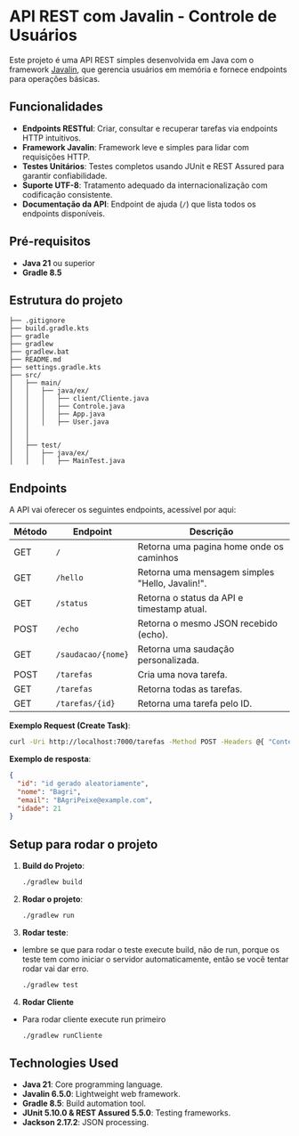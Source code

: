 # API REST com Javalin - Controle de Usuários

Este projeto é uma API REST simples desenvolvida em Java com o framework [Javalin](https://javalin.io/), que gerencia usuários em memória e fornece endpoints para operações básicas.

## Funcionalidades
- **Endpoints RESTful**: Criar, consultar e recuperar tarefas via endpoints HTTP intuitivos.
- **Framework Javalin**: Framework leve e simples para lidar com requisições HTTP.
- **Testes Unitários**: Testes completos usando JUnit e REST Assured para garantir confiabilidade.
- **Suporte UTF-8**: Tratamento adequado da internacionalização com codificação consistente.
- **Documentação da API**: Endpoint de ajuda (`/`) que lista todos os endpoints disponíveis.

## Pré-requisitos
- **Java 21** ou superior
- **Gradle 8.5**



## Estrutura do projeto
```
├── .gitignore
├── build.gradle.kts
├── gradle
├── gradlew
├── gradlew.bat
├── README.md
├── settings.gradle.kts
├── src/
│   ├── main/
│   │   ├── java/ex/
│   │   │   ├── client/Cliente.java
│   │   │   ├── Controle.java
│   │   │   ├── App.java
│   │   │   ├── User.java
│   │  
│   │       
│   ├── test/
│   │   ├── java/ex/
│   │   │   ├── MainTest.java
```

## Endpoints
A API vai oferecer os seguintes endpoints, acessível por aqui:

| Método | Endpoint           | Descrição                                       |
|--------|--------------------|-------------------------------------------------|
| GET    | `/`                | Retorna uma pagina home onde os caminhos        |
| GET    | `/hello`           | Retorna uma mensagem simples "Hello, Javalin!". |
| GET    | `/status`          | Retorna o status da API e timestamp atual.      |
| POST   | `/echo`            | Retorna o mesmo JSON recebido (echo).           |
| GET    | `/saudacao/{nome}` | Retorna uma saudação personalizada.             |
| POST   | `/tarefas`         | Cria uma nova tarefa.                           |
| GET    | `/tarefas`         | Retorna todas as tarefas.                       |
| GET    | `/tarefas/{id}`    | Retorna uma tarefa pelo ID.                     |


**Exemplo Request (Create Task)**:

```bash
curl -Uri http://localhost:7000/tarefas -Method POST -Headers @{ "Content-Type" = "application/json" } -Body '{"nome":"Bagri","email":"BAgriPeixe@example.com","idade":2}'
```

**Exemplo de resposta**:
```json
{
  "id": "id gerado aleatoriamente",
  "nome": "Bagri",
  "email": "BAgriPeixe@example.com",
  "idade": 21
}
```

## Setup para rodar o projeto


1. **Build do Projeto**:
   ```bash
   ./gradlew build
   ```

2. **Rodar o projeto**:
   ```bash
   ./gradlew run
   ```

3. **Rodar teste**:
- lembre se que para rodar o teste execute build, não de run, porque os teste tem como iniciar o servidor automaticamente, então se você tentar rodar vai dar erro.
   ```bash
   ./gradlew test
   ```
  
4. **Rodar Cliente**
- Para rodar cliente execute run primeiro
   ```bash
   ./gradlew runCliente
   ```

## Technologies Used
- **Java 21**: Core programming language.
- **Javalin 6.5.0**: Lightweight web framework.
- **Gradle 8.5**: Build automation tool.
- **JUnit 5.10.0 & REST Assured 5.5.0**: Testing frameworks.
- **Jackson 2.17.2**: JSON processing.

